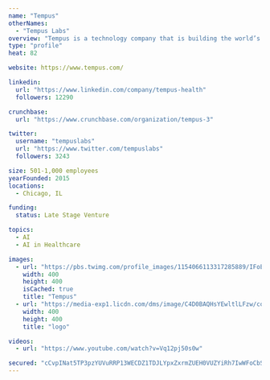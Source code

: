 ```yaml
---
name: "Tempus"
otherNames:
  - "Tempus Labs"
overview: "Tempus is a technology company that is building the world’s largest library of molecular and clinical data and an operating system to make that data accessible and useful, in an effort to bring the power of artificial intelligence to healthcare.  We enable physicians to make real time, data driven decisions and deliver personalized care for patients through our interactive analytical and machine learning platform. Our goal is for each patient to benefit from the treatment of others who came before by providing the health care industry with tools that learn as we gather more data. For more information, visit tempus.com and on Twitter (@TempusLabs)."
type: "profile"
heat: 82

website: https://www.tempus.com/

linkedin:
  url: "https://www.linkedin.com/company/tempus-health"
  followers: 12290

crunchbase:
  url: "https://www.crunchbase.com/organization/tempus-3"

twitter:
  username: "tempuslabs"
  url: "https://www.twitter.com/tempuslabs"
  followers: 3243

size: 501-1,000 employees
yearFounded: 2015
locations:
  - Chicago, IL

funding:
  status: Late Stage Venture

topics:
  - AI
  - AI in Healthcare

images:
  - url: "https://pbs.twimg.com/profile_images/1154066113317285889/IFoETg00_400x400.png"
    width: 400
    height: 400
    isCached: true
    title: "Tempus"
  - url: "https://media-exp1.licdn.com/dms/image/C4D0BAQHsYEwltlLFzw/company-logo_200_200/0?e=1594857600&v=beta&t=4QibS8tNUJadb3fhRviDqj8MlZMxXO17PKnIg-Fmte8"
    width: 400
    height: 400
    title: "logo"

videos:
  - url: "https://www.youtube.com/watch?v=Vq12pj50s0w"

secured: "cCvpINat5TP3pzYUVuRRP13WECDZ1TDJLYpxZxrmZUEH0VUZYiRh7IwWFoCbSMavlCCx8WPC/43hdnN9mIEvMOPecp9WdpOREMhwv0bEusR1DIkaWLpNcvu6yc8k0V1FiZB1wOQgnaecZWp4tAxO6+aX59F4O1R9Rmb71laZwhm99jdwBFRyoYFsJdupscnXS3MRVdAnUw9wHc1pzOvHLN7HGlFt2yvX7BYcOnYXFQPp5UVf3JKopayUQclTci9EpTQxiV75RFVMHjHuAZoC0E4uf5url7ZVT72NueGIq2k9Qg+UsxGvt84caw25+wRuWO4jz6UpWIRkl5gENMZKPxwD76kQa1ibqWOulq436GI3EFIDb1TtVrI0VxT3aAnx74axvcBA4+yRQrJVHa2dzdIMAEkHMfAYmm/51mKjZns=;jrXwmjMZ/MBKVrp0bW1k+w=="
---
```


